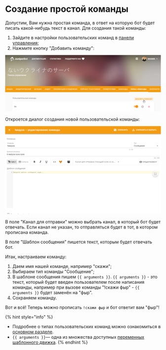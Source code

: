 # Создание простой команды

Допустим, Вам нужна простая команда, в ответ на которую бот будет писать какой-нибудь текст в канал. Для создания такой команды: 

1. Зайдите в настройки пользовательских команд в [панели управления](../../#configure);
2. Нажмите кнопку "Добавить команду":

![&#x414;&#x43E;&#x431;&#x430;&#x432;&#x43B;&#x435;&#x43D;&#x438;&#x435; &#x43D;&#x43E;&#x432;&#x43E;&#x439; &#x43A;&#x43E;&#x43C;&#x430;&#x43D;&#x434;&#x44B;](../../.gitbook/assets/image%20%282%29.png)

Откроется диалог создания новой пользовательской команды: 

![](../../.gitbook/assets/oaoaommm-20-04-15-12-57-48.png)

В поле "Канал для отправки" можно выбрать канал, в который бот будет отвечать. Если канал не указан, то отправляться будет в тот, в котором прописана команда.  
  
В поле "Шаблон сообщения" пишется текст, которым будет отвечать бот.   
  
Итак, настраиваем команду:

1. Даем имя нашей команде, например "скажи";
2. Выбираем тип команды "Сообщение";
3. В шаблоне сообщения пишем `{{ arguments }}`. `{{ arguments }}` - это текст, который будет введен пользователем после написания команды, например при вызове команды "!скажи фыр" - `{{ arguments }}` будет заменён на "фыр".
4. Сохраняем команду.

Вот и всё! Теперь можно прописать `!скажи фыр` и бот ответит вам "фыр"! 

{% hint style="info" %}
* Подробнее о типах пользовательских команд можно ознакомиться в [основном разделе](./).
* `{{ arguments }}`— одна из множества доступных [переменных шаблонного движка](../../features/template-engine/).
{% endhint %}

